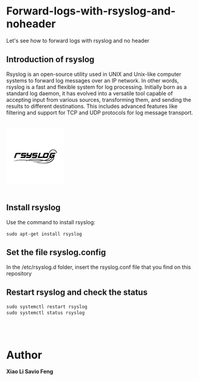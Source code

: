# Forward-logs-with-rsyslog-and-noheader
Let's see how to forward logs with rsyslog and no header

## Introduction of rsyslog
Rsyslog is an open-source utility used in UNIX and Unix-like computer systems to forward log messages over an IP network. In other words, rsyslog is a fast and flexible system for log processing. Initially born as a standard log daemon, it has evolved into a versatile tool capable of accepting input from various sources, transforming them, and sending the results to different destinations. This includes advanced features like filtering and support for TCP and UDP protocols for log message transport.

<br>
<img src="rsyslog.png" width=30% height="auto"><br><br>

## Install rsyslog
Use the command to install rsyslog:
```
sudo apt-get install rsyslog
```
## Set the file rsyslog.config 
In the /etc/rsyslog.d folder, insert the rsyslog.conf file that you find on this repository

## Restart rsyslog and check the status
```
sudo systemctl restart rsyslog
sudo systemctl status rsyslog
```
<br><br>

# Author
<b>Xiao Li Savio Feng</b>
